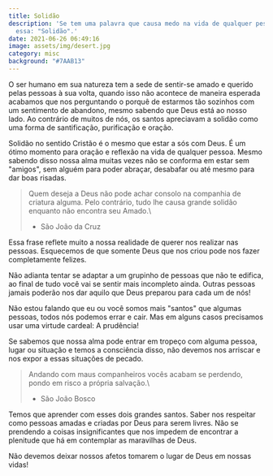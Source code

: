 ```yaml
---
title: Solidão
description: 'Se tem uma palavra que causa medo na vida de qualquer pessoa é
  essa: "Solidão".'
date: 2021-06-26 06:49:16
image: assets/img/desert.jpg
category: misc
background: "#7AAB13"
---
```

O ser humano em sua natureza tem a sede de sentir-se amado e querido pelas pessoas à sua volta, quando isso não acontece de maneira esperada acabamos que nos perguntando o porquê de estarmos tão sozinhos com um sentimento de abandono, mesmo sabendo que Deus está ao nosso lado. Ao contrário de muitos de nós, os santos apreciavam a solidão como uma forma de santificação, purificação e oração.

Solidão no sentido Cristão é o mesmo que estar a sós com Deus. É um ótimo momento para oração e reflexão na vida de qualquer pessoa. Mesmo sabendo disso nossa alma muitas vezes não se conforma em estar sem "amigos", sem alguém para poder abraçar, desabafar ou até mesmo para dar boas risadas.

> Quem deseja a Deus não pode achar consolo na companhia de criatura alguma. Pelo contrário, tudo lhe causa grande solidão enquanto não encontra seu Amado.\
> - São João da Cruz

Essa frase reflete muito a nossa realidade de querer nos realizar nas pessoas. Esquecemos de que somente Deus que nos criou pode nos fazer completamente felizes.

Não adianta tentar se adaptar a um grupinho de pessoas que não te edifica, ao final de tudo você vai se sentir mais incompleto ainda. Outras pessoas jamais poderão nos dar aquilo que Deus preparou para cada um de nós!

Não estou falando que eu ou você somos mais "santos" que algumas pessoas, todos nós podemos errar e cair. Mas em alguns casos precisamos usar uma virtude cardeal: A prudência!

Se sabemos que nossa alma pode entrar em tropeço com alguma pessoa, lugar ou situação e temos a consciência disso, não devemos nos arriscar e nos expor a essas situações de pecado.

> Andando com maus companheiros vocês acabam se perdendo, pondo em risco a própria salvação.\
> - São João Bosco

Temos que aprender com esses dois grandes santos. Saber nos respeitar como pessoas amadas e criadas por Deus para serem livres. Não se prendendo a coisas insignificantes que nos impedem de encontrar a plenitude que há em contemplar as maravilhas de Deus. 

Não devemos deixar nossos afetos tomarem o lugar de Deus em nossas vidas!